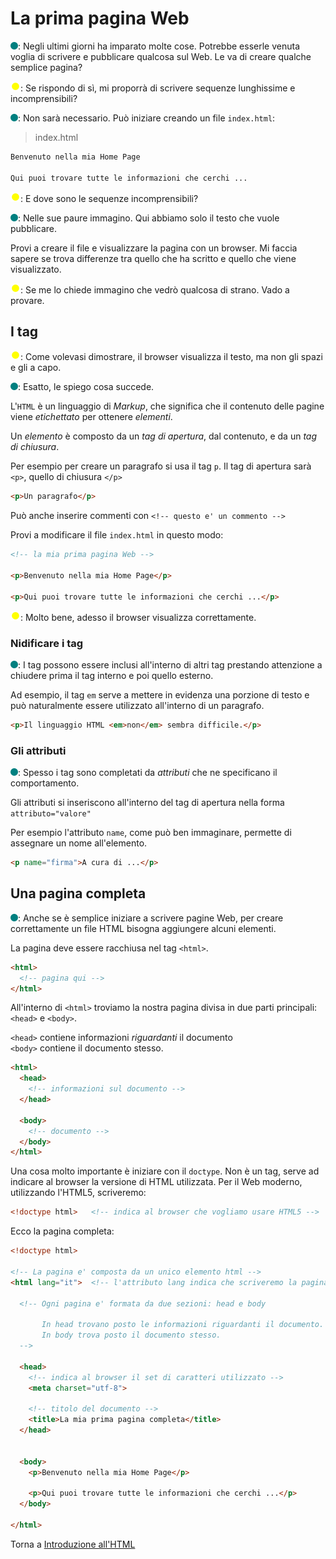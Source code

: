 # La prima pagina Web

![](../../images/people/tess.png): Negli ultimi giorni ha imparato molte cose.
Potrebbe esserle venuta voglia di scrivere e pubblicare qualcosa sul Web.
Le va di creare qualche semplice pagina?

![](../../images/people/tazza.png): Se rispondo di sì, mi proporrà di scrivere sequenze lunghissime e incomprensibili?

![](../../images/people/tess.png): Non sarà necessario. Può iniziare creando un file
`index.html`:

> index.html

```html
Benvenuto nella mia Home Page

Qui puoi trovare tutte le informazioni che cerchi ...
```

![](../../images/people/tazza.png): E dove sono le sequenze incomprensibili?

![](../../images/people/tess.png): Nelle sue paure immagino. Qui abbiamo solo il testo
che vuole pubblicare.

Provi a creare il file e visualizzare la pagina con un browser.
Mi faccia sapere se trova differenze tra quello che ha scritto e quello che
viene visualizzato.

![](../../images/people/tazza.png): Se me lo chiede immagino che vedrò qualcosa di strano.
Vado a provare.

## I tag

![](../../images/people/tazza.png): Come volevasi dimostrare, il browser visualizza
il testo, ma non gli spazi e gli a capo.

![](../../images/people/tess.png): Esatto, le spiego cosa succede.

L'`HTML` è un linguaggio di *Markup*, che significa che il contenuto
delle pagine viene *etichettato* per ottenere *elementi*.

Un *elemento* è composto da un *tag di apertura*, dal contenuto, e da un *tag di chiusura*.

Per esempio per creare un paragrafo si usa il tag `p`. Il tag di apertura
sarà `<p>`, quello di chiusura `</p>`

```html
<p>Un paragrafo</p>
```

Può anche inserire commenti con `<!-- questo e' un commento -->`

Provi a modificare il file `index.html` in questo modo:

```html
<!-- la mia prima pagina Web -->

<p>Benvenuto nella mia Home Page</p>

<p>Qui puoi trovare tutte le informazioni che cerchi ...</p>
```

![](../../images/people/tazza.png): Molto bene, adesso il browser visualizza correttamente.

### Nidificare i tag

![](../../images/people/tess.png): I tag possono essere inclusi all'interno di altri tag
prestando attenzione a chiudere prima il tag interno e poi quello esterno.

Ad esempio, il tag `em` serve a mettere in evidenza una porzione di testo
e può naturalmente essere utilizzato all'interno di un paragrafo.

```html
<p>Il linguaggio HTML <em>non</em> sembra difficile.</p>
```

### Gli attributi

![](../../images/people/tess.png): Spesso i tag sono completati da *attributi*
che ne specificano il comportamento.

Gli attributi si inseriscono all'interno del tag di apertura
nella forma `attributo="valore"`

Per esempio l'attributo `name`, come può ben immaginare, permette di assegnare
un nome all'elemento.

```html
<p name="firma">A cura di ...</p>
```

## Una pagina completa

![](../../images/people/tess.png): Anche se è semplice iniziare a scrivere pagine Web,
per creare correttamente un file HTML bisogna aggiungere alcuni elementi.

La pagina deve essere racchiusa nel tag `<html>`.

```html
<html>
  <!-- pagina qui -->
</html>
```

All'interno di `<html>` troviamo la nostra pagina divisa in due parti principali:
`<head>` e `<body>`.

`<head>` contiene informazioni *riguardanti* il documento<br>
`<body>` contiene il documento stesso.

```html
<html>
  <head>
    <!-- informazioni sul documento -->
  </head>

  <body>
    <!-- documento -->
  </body>
</html>
```

Una cosa molto importante è iniziare con il `doctype`. Non è un tag, serve ad
indicare al browser la versione di HTML utilizzata. Per il Web moderno, utilizzando
l'HTML5, scriveremo:

```html
<!doctype html>   <!-- indica al browser che vogliamo usare HTML5 -->
```

Ecco la pagina completa:

```html
<!doctype html>

<!-- La pagina e' composta da un unico elemento html -->
<html lang="it">  <!-- l'attributo lang indica che scriveremo la pagina in italiano -->

  <!-- Ogni pagina e' formata da due sezioni: head e body

       In head trovano posto le informazioni riguardanti il documento.
       In body trova posto il documento stesso.
  -->

  <head>
    <!-- indica al browser il set di caratteri utilizzato -->
    <meta charset="utf-8">

    <!-- titolo del documento -->
    <title>La mia prima pagina completa</title>
  </head>


  <body>
    <p>Benvenuto nella mia Home Page</p>

    <p>Qui puoi trovare tutte le informazioni che cerchi ...</p>
  </body>

</html>
```

Torna a [Introduzione all'HTML](../summary.md)
